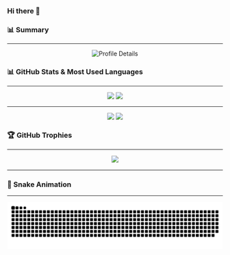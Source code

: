 ### Hi there 👋

### 📊 Summary
---

<div align="center">
  <img src="https://github-profile-summary-cards.vercel.app/api/cards/profile-details?username=Tsmore&theme=dracula" alt="Profile Details" />
</div>

### 📊 GitHub Stats & Most Used Languages
---

<div align="center">
  <img height="170px" src="http://github-profile-summary-cards.vercel.app/api/cards/repos-per-language?username=Tsmore&theme=dracula" />
  <img height="170px" src="http://github-profile-summary-cards.vercel.app/api/cards/most-commit-language?username=Tsmore&theme=dracula" />
</div>

---

<div align="center">
  <img height="170px" src="https://github-readme-stats.vercel.app/api?username=Tsmore&count_private=true&show_icons=true&theme=dracula" />
  <img height="170px" src="https://github-readme-stats.vercel.app/api/top-langs/?username=Tsmore&layout=compact&theme=dracula" />
</div>


### 🏆 GitHub Trophies
---

<div align="center">
  <img src="https://github-profile-trophy.vercel.app/?username=Tsmore&theme=onedark&column=8)](https://github.com/ryo-ma/github-profile-trophy" />
</div>

---

### 🐍 Snake Animation
---

<div align="center">
  <img src="https://raw.githubusercontent.com/Tsmore/Tsmore/output/github-contribution-grid-snake.svg" />
</div>
